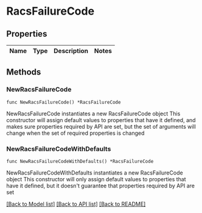 # RacsFailureCode

## Properties

Name | Type | Description | Notes
------------ | ------------- | ------------- | -------------

## Methods

### NewRacsFailureCode

`func NewRacsFailureCode() *RacsFailureCode`

NewRacsFailureCode instantiates a new RacsFailureCode object
This constructor will assign default values to properties that have it defined,
and makes sure properties required by API are set, but the set of arguments
will change when the set of required properties is changed

### NewRacsFailureCodeWithDefaults

`func NewRacsFailureCodeWithDefaults() *RacsFailureCode`

NewRacsFailureCodeWithDefaults instantiates a new RacsFailureCode object
This constructor will only assign default values to properties that have it defined,
but it doesn't guarantee that properties required by API are set


[[Back to Model list]](../README.md#documentation-for-models) [[Back to API list]](../README.md#documentation-for-api-endpoints) [[Back to README]](../README.md)


